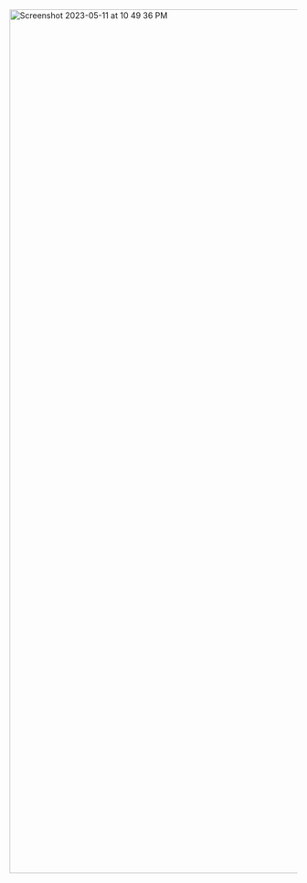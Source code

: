 <img width="1512" alt="Screenshot 2023-05-11 at 10 49 36 PM" src="https://github.com/phill-star/Master-Minds/assets/130422301/ea62514d-8fd4-4fc4-b082-0e0f22906f59">
